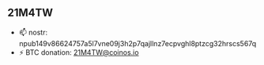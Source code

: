 ## 21M4TW

- 📫 nostr: npub149v86624757a5l7vne09j3h2p7qajllnz7ecpvghl8ptzcg32hrscs567q
- ⚡ BTC donation: 21M4TW@coinos.io
<!--
**21M4TW/21M4TW** is a ✨ _special_ ✨ repository because its `README.md` (this file) appears on your GitHub profile.

Here are some ideas to get you started:

- 🔭 I’m currently working on ...
- 🌱 I’m currently learning ...
- 👯 I’m looking to collaborate on ...
- 🤔 I’m looking for help with ...
- 💬 Ask me about ...
- 📫 How to reach me: ...
- ⚡ Fun fact: ...
-->
